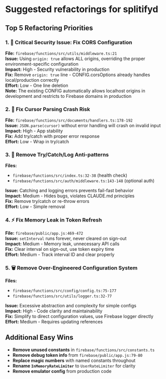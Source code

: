 # Suggested refactorings for splitifyd

## Top 5 Refactoring Priorities

### 1. 🔴 **Critical Security Issue: Fix CORS Configuration**
**File:** `firebase/functions/src/utils/middleware.ts:21`  
**Issue:** Using `origin: true` allows ALL origins, overriding the proper environment-specific configuration  
**Impact:** High - Security vulnerability in production  
**Fix:** Remove `origin: true` line - CONFIG.corsOptions already handles local/production correctly  
**Effort:** Low - One line deletion  
**Note:** The existing CONFIG automatically allows localhost origins in development and restricts to Firebase domains in production  

### 2. 🐛 **Fix Cursor Parsing Crash Risk**  
**File:** `firebase/functions/src/documents/handlers.ts:178-192`  
**Issue:** `JSON.parse(cursor)` without error handling will crash on invalid input  
**Impact:** High - App stability  
**Fix:** Add try/catch with proper error response  
**Effort:** Low - Wrap in try/catch  

### 3. 🧹 **Remove Try/Catch/Log Anti-patterns**
**Files:** 
- `firebase/functions/src/index.ts:32-38` (health check)
- `firebase/functions/src/auth/middleware.ts:143-148` (optional auth)

**Issue:** Catching and logging errors prevents fail-fast behavior  
**Impact:** Medium - Hides bugs, violates CLAUDE.md principles  
**Fix:** Remove try/catch or re-throw errors  
**Effort:** Low - Simple removal  

### 4. ⚡ **Fix Memory Leak in Token Refresh**
**File:** `firebase/public/app.js:469-472`  
**Issue:** `setInterval` runs forever, never cleared on sign-out  
**Impact:** Medium - Memory leak, unnecessary API calls  
**Fix:** Clear interval on sign-out, use token expiry time  
**Effort:** Medium - Track interval ID and clear properly  

### 5. 🗑️ **Remove Over-Engineered Configuration System**
**Files:**
- `firebase/functions/src/config/config.ts:75-177`
- `firebase/functions/src/utils/logger.ts:32-77`

**Issue:** Excessive abstraction and complexity for simple configs  
**Impact:** High - Code clarity and maintainability  
**Fix:** Simplify to direct configuration values, use Firebase logger directly  
**Effort:** Medium - Requires updating references  

## Additional Easy Wins

- **Remove unused constants** in `firebase/functions/src/constants.ts`
- **Remove debug token info** from `firebase/public/app.js:79-80` 
- **Replace magic numbers** with named constants throughout
- **Rename `InMemoryRateLimiter`** to `UserRateLimiter` for clarity
- **Remove emulator config** from production code